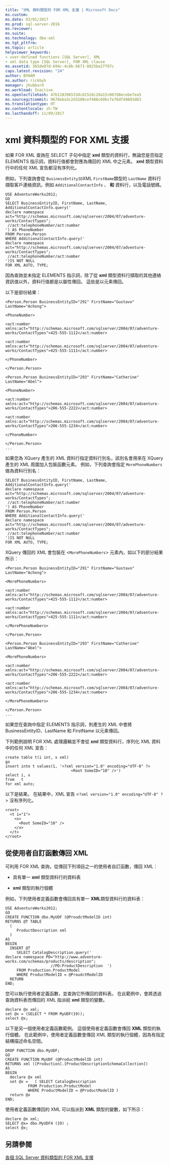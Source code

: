 ```yaml
---
title: "XML 資料類型的 FOR XML 支援 | Microsoft Docs"
ms.custom: 
ms.date: 03/01/2017
ms.prod: sql-server-2016
ms.reviewer: 
ms.suite: 
ms.technology: dbe-xml
ms.tgt_pltfrm: 
ms.topic: article
helpviewer_keywords:
- user-defined functions [SQL Server], XML
- xml data type [SQL Server], FOR XML clause
ms.assetid: 365de07d-694c-4c8b-b671-8825be27f87c
caps.latest.revision: "24"
author: BYHAM
ms.author: rickbyh
manager: jhubbard
ms.workload: Inactive
ms.openlocfilehash: 47b118396533dc8152dc28a15c067d8ecebe7ea5
ms.sourcegitcommit: 9678eba3c2d3100cef408c69bcfe76df49803d63
ms.translationtype: HT
ms.contentlocale: zh-TW
ms.lasthandoff: 11/09/2017
---
```

# <a name="for-xml-support-for-the-xml-data-type"></a>xml 資料類型的 FOR XML 支援
  如果 FOR XML 查詢在 SELECT 子句中指定 **xml** 類型的資料行，無論您是否指定 ELEMENTS 指示詞，資料行值都會對應為傳回的 XML 中之元素。 **xml** 類型資料行中的任何 XML 宣告都沒有序列化。  
  
 例如，下列查詢會從 `BusinessEntityID`XML `FirstName`類型的 `LastName` 資料行擷取客戶連絡資訊，例如 `AdditionalContactInfo` 、 **和** 資料行，以及電話號碼。  
  
```  
USE AdventureWorks2012;  
GO  
SELECT BusinessEntityID, FirstName, LastName, AdditionalContactInfo.query('  
declare namespace act="http://schemas.microsoft.com/sqlserver/2004/07/adventure-works/ContactTypes";  
 //act:telephoneNumber/act:number  
') AS PhoneNumber  
FROM Person.Person  
WHERE AdditionalContactInfo.query('  
declare namespace act="http://schemas.microsoft.com/sqlserver/2004/07/adventure-works/ContactTypes";  
 //act:telephoneNumber/act:number  
')IS NOT NULL  
FOR XML AUTO, TYPE;  
```  
  
 因為查詢並未指定 ELEMENTS 指示詞，除了從 **xml** 類型資料行擷取的其他連絡資訊值以外，資料行值都是以屬性傳回。 這些是以元素傳回。  
  
 以下是部份結果：  
  
 `<Person.Person BusinessEntityID="291" FirstName="Gustavo" LastName="Achong">`  
  
 `<PhoneNumber>`  
  
 `<act:number xmlns:act="http://schemas.microsoft.com/sqlserver/2004/07/adventure-works/ContactTypes">425-555-1112</act:number>`  
  
 `<act:number xmlns:act="http://schemas.microsoft.com/sqlserver/2004/07/adventure-works/ContactTypes">425-555-1111</act:number>`  
  
 `</PhoneNumber>`  
  
 `</Person.Person>`  
  
 `<Person.Person BusinessEntityID="293" FirstName="Catherine" LastName="Abel">`  
  
 `<PhoneNumber>`  
  
 `<act:number xmlns:act="http://schemas.microsoft.com/sqlserver/2004/07/adventure-works/ContactTypes">206-555-2222</act:number>`  
  
 `<act:number xmlns:act="http://schemas.microsoft.com/sqlserver/2004/07/adventure-works/ContactTypes">206-555-1234</act:number>`  
  
 `</PhoneNumber>`  
  
```  
</Person.Person>  
...  
```  
  
 如果您為 XQuery 產生的 XML 資料行指定資料行別名，該別名會用來在 XQuery 產生的 XML 周圍加入包裝函數元素。 例如，下列查詢會指定 `MorePhoneNumbers` 做為資料行別名：  
  
```  
SELECT BusinessEntityID, FirstName, LastName, AdditionalContactInfo.query('  
declare namespace act="http://schemas.microsoft.com/sqlserver/2004/07/adventure-works/ContactTypes";  
 //act:telephoneNumber/act:number  
') AS PhoneNumber  
FROM Person.Person  
WHERE AdditionalContactInfo.query('  
declare namespace act="http://schemas.microsoft.com/sqlserver/2004/07/adventure-works/ContactTypes";  
 //act:telephoneNumber/act:number  
')IS NOT NULL  
FOR XML AUTO, TYPE;  
```  
  
 XQuery 傳回的 XML 會包裝在 <`MorePhoneNumbers`> 元素內，如以下的部分結果所示：  
  
 `<Person.Person BusinessEntityID="291" FirstName="Gustavo" LastName="Achong">`  
  
 `<MorePhoneNumbers>`  
  
 `<act:number xmlns:act="http://schemas.microsoft.com/sqlserver/2004/07/adventure-works/ContactTypes">425-555-1112</act:number>`  
  
 `<act:number xmlns:act="http://schemas.microsoft.com/sqlserver/2004/07/adventure-works/ContactTypes">425-555-1111</act:number>`  
  
 `</MorePhoneNumbers>`  
  
 `</Person.Person>`  
  
 `<Person.Person BusinessEntityID="293" FirstName="Catherine" LastName="Abel">`  
  
 `<MorePhoneNumbers>`  
  
 `<act:number xmlns:act="http://schemas.microsoft.com/sqlserver/2004/07/adventure-works/ContactTypes">206-555-2222</act:number>`  
  
 `<act:number xmlns:act="http://schemas.microsoft.com/sqlserver/2004/07/adventure-works/ContactTypes">206-555-1234</act:number>`  
  
 `</MorePhoneNumbers>`  
  
```  
</Person.Person>  
...  
```  
  
 如果您在查詢中指定 ELEMENTS 指示詞，則產生的 XML 中會將 BusinessEntityID、LastName 和 FirstName 以元素傳回。  
  
 下列範例說明 FOR XML 處理邏輯並不會從 **xml** 類型資料行，序列化 XML 資料中的任何 XML 宣告：  
  
```  
create table t(i int, x xml)  
go  
insert into t values(1, '<?xml version="1.0" encoding="UTF-8" ?>  
                             <Root SomeID="10" />')  
select i, x  
from   t  
for xml auto;  
```  
  
 以下是結果。 在結果中，XML 宣告 <`?xml version="1.0" encoding="UTF-8" ?`> 沒有序列化。  
  
```  
<root>  
  <t i="1">  
    <x>  
      <Root SomeID="10" />  
    </x>  
  </t>  
</root>  
```  
  
## <a name="returning-xml-from-a-user-defined-function"></a>從使用者自訂函數傳回 XML  
 可利用 FOR XML 查詢，從傳回下列項目之一的使用者自訂函數，傳回 XML：  
  
-   具有單一 **xml** 類型資料行的資料表  
  
-   **xml** 類型的執行個體  
  
 例如，下列使用者定義函數會傳回具有單一 **XML**類型資料行的資料表：  
  
```  
USE AdventureWorks2012;  
GO  
CREATE FUNCTION dbo.MyUDF (@ProudctModelID int)  
RETURNS @T TABLE  
  (  
     ProductDescription xml  
  )  
AS  
BEGIN  
  INSERT @T  
     SELECT CatalogDescription.query('  
declare namespace PD="http://www.adventure-works.com/schemas/products/description";  
                    //PD:ProductDescription  ')  
     FROM Production.ProductModel  
     WHERE ProductModelID = @ProudctModelID  
  RETURN  
END;  
```  
  
 您可以執行使用者定義函數，並查詢它所傳回的資料表。 在此範例中，會將透過查詢資料表而傳回的 XML 指派給 **xml** 類型的變數。  
  
```  
declare @x xml;  
set @x = (SELECT * FROM MyUDF(19));  
select @x;  
```  
  
 以下是另一個使用者定義函數範例。 這個使用者定義函數會傳回 **XML** 類型的執行個體。 在此範例中，使用者定義函數會傳回 XML 類型的執行個體，因為有指定結構描述命名空間。  
  
```  
DROP FUNCTION dbo.MyUDF;  
GO  
CREATE FUNCTION MyUDF (@ProductModelID int)   
RETURNS xml ([Production].[ProductDescriptionSchemaCollection])  
AS  
BEGIN  
  declare @x xml  
  set @x =   ( SELECT CatalogDescription  
          FROM Production.ProductModel  
          WHERE ProductModelID = @ProductModelID )  
  return @x  
END;  
```  
  
 使用者定義函數傳回的 XML 可以指派到 **XML** 類型的變數，如下所示：  
  
```  
declare @x xml;  
SELECT @x= dbo.MyUDF4 (19) ;  
select @x;  
```  
  
## <a name="see-also"></a>另請參閱  
 [各個 SQL Server 資料類型的 FOR XML 支援](../../relational-databases/xml/for-xml-support-for-various-sql-server-data-types.md)  
  
  
